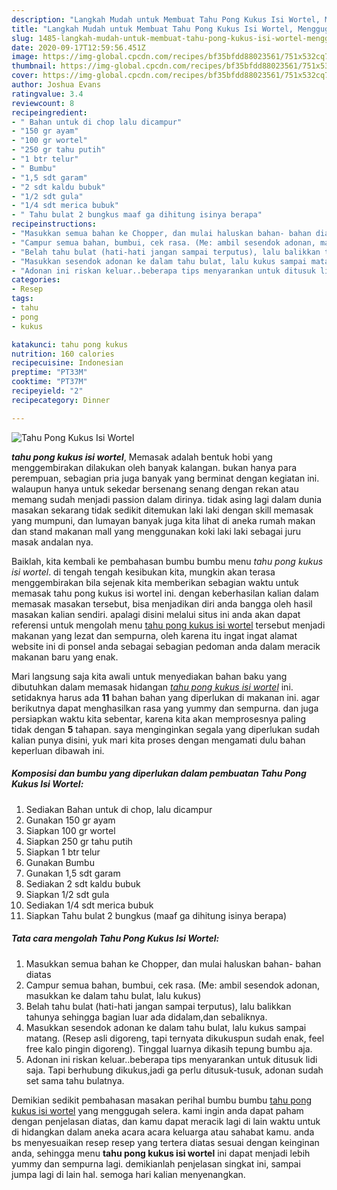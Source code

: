 ```yaml
---
description: "Langkah Mudah untuk Membuat Tahu Pong Kukus Isi Wortel, Menggugah Selera"
title: "Langkah Mudah untuk Membuat Tahu Pong Kukus Isi Wortel, Menggugah Selera"
slug: 1485-langkah-mudah-untuk-membuat-tahu-pong-kukus-isi-wortel-menggugah-selera
date: 2020-09-17T12:59:56.451Z
image: https://img-global.cpcdn.com/recipes/bf35bfdd88023561/751x532cq70/tahu-pong-kukus-isi-wortel-foto-resep-utama.jpg
thumbnail: https://img-global.cpcdn.com/recipes/bf35bfdd88023561/751x532cq70/tahu-pong-kukus-isi-wortel-foto-resep-utama.jpg
cover: https://img-global.cpcdn.com/recipes/bf35bfdd88023561/751x532cq70/tahu-pong-kukus-isi-wortel-foto-resep-utama.jpg
author: Joshua Evans
ratingvalue: 3.4
reviewcount: 8
recipeingredient:
- " Bahan untuk di chop lalu dicampur"
- "150 gr ayam"
- "100 gr wortel"
- "250 gr tahu putih"
- "1 btr telur"
- " Bumbu"
- "1,5 sdt garam"
- "2 sdt kaldu bubuk"
- "1/2 sdt gula"
- "1/4 sdt merica bubuk"
- " Tahu bulat 2 bungkus maaf ga dihitung isinya berapa"
recipeinstructions:
- "Masukkan semua bahan ke Chopper, dan mulai haluskan bahan- bahan diatas"
- "Campur semua bahan, bumbui, cek rasa. (Me: ambil sesendok adonan, masukkan ke dalam tahu bulat, lalu kukus)"
- "Belah tahu bulat (hati-hati jangan sampai terputus), lalu balikkan tahunya sehingga bagian luar ada didalam,dan sebaliknya."
- "Masukkan sesendok adonan ke dalam tahu bulat, lalu kukus sampai matang. (Resep asli digoreng, tapi ternyata dikukuspun sudah enak, feel free kalo pingin digoreng). Tinggal luarnya dikasih tepung bumbu aja."
- "Adonan ini riskan keluar..beberapa tips menyarankan untuk ditusuk lidi saja. Tapi berhubung dikukus,jadi ga perlu ditusuk-tusuk, adonan sudah set sama tahu bulatnya."
categories:
- Resep
tags:
- tahu
- pong
- kukus

katakunci: tahu pong kukus 
nutrition: 160 calories
recipecuisine: Indonesian
preptime: "PT33M"
cooktime: "PT37M"
recipeyield: "2"
recipecategory: Dinner

---
```



![Tahu Pong Kukus Isi Wortel](https://img-global.cpcdn.com/recipes/bf35bfdd88023561/751x532cq70/tahu-pong-kukus-isi-wortel-foto-resep-utama.jpg)

<b><i>tahu pong kukus isi wortel</i></b>, Memasak adalah bentuk hobi yang menggembirakan dilakukan oleh banyak kalangan. bukan hanya para perempuan, sebagian pria juga banyak yang berminat dengan kegiatan ini. walaupun hanya untuk sekedar bersenang senang dengan rekan atau memang sudah menjadi passion dalam dirinya. tidak asing lagi dalam dunia masakan sekarang tidak sedikit ditemukan laki laki dengan skill memasak yang mumpuni, dan lumayan banyak juga kita lihat di aneka rumah makan dan stand makanan mall yang menggunakan koki laki laki sebagai juru masak andalan nya.



Baiklah, kita kembali ke pembahasan bumbu bumbu menu <i>tahu pong kukus isi wortel</i>. di tengah tengah kesibukan kita, mungkin akan terasa menggembirakan bila sejenak kita memberikan sebagian waktu untuk memasak tahu pong kukus isi wortel ini. dengan keberhasilan kalian dalam memasak masakan tersebut, bisa menjadikan diri anda bangga oleh hasil masakan kalian sendiri. apalagi disini melalui situs ini anda akan dapat referensi untuk mengolah menu <u>tahu pong kukus isi wortel</u> tersebut menjadi makanan yang lezat dan sempurna, oleh karena itu ingat ingat alamat website ini di ponsel anda sebagai sebagian pedoman anda dalam meracik makanan baru yang enak.


Mari langsung saja kita awali untuk menyediakan bahan baku yang dibutuhkan dalam memasak hidangan <u><i>tahu pong kukus isi wortel</i></u> ini. setidaknya harus ada <b>11</b> bahan bahan yang diperlukan di makanan ini. agar berikutnya dapat menghasilkan rasa yang yummy dan sempurna. dan juga persiapkan waktu kita sebentar, karena kita akan memprosesnya paling tidak dengan <b>5</b> tahapan. saya menginginkan segala yang diperlukan sudah kalian punya disini, yuk mari kita proses dengan mengamati dulu bahan keperluan dibawah ini.

<!--inarticleads1-->

##### Komposisi dan bumbu yang diperlukan dalam pembuatan Tahu Pong Kukus Isi Wortel:

1. Sediakan  Bahan untuk di chop, lalu dicampur
1. Gunakan 150 gr ayam
1. Siapkan 100 gr wortel
1. Siapkan 250 gr tahu putih
1. Siapkan 1 btr telur
1. Gunakan  Bumbu
1. Gunakan 1,5 sdt garam
1. Sediakan 2 sdt kaldu bubuk
1. Siapkan 1/2 sdt gula
1. Sediakan 1/4 sdt merica bubuk
1. Siapkan  Tahu bulat 2 bungkus (maaf ga dihitung isinya berapa)




<!--inarticleads2-->

##### Tata cara mengolah Tahu Pong Kukus Isi Wortel:

1. Masukkan semua bahan ke Chopper, dan mulai haluskan bahan- bahan diatas
1. Campur semua bahan, bumbui, cek rasa. (Me: ambil sesendok adonan, masukkan ke dalam tahu bulat, lalu kukus)
1. Belah tahu bulat (hati-hati jangan sampai terputus), lalu balikkan tahunya sehingga bagian luar ada didalam,dan sebaliknya.
1. Masukkan sesendok adonan ke dalam tahu bulat, lalu kukus sampai matang. (Resep asli digoreng, tapi ternyata dikukuspun sudah enak, feel free kalo pingin digoreng). Tinggal luarnya dikasih tepung bumbu aja.
1. Adonan ini riskan keluar..beberapa tips menyarankan untuk ditusuk lidi saja. Tapi berhubung dikukus,jadi ga perlu ditusuk-tusuk, adonan sudah set sama tahu bulatnya.




Demikian sedikit pembahasan masakan perihal bumbu bumbu <u>tahu pong kukus isi wortel</u> yang menggugah selera. kami ingin anda dapat paham dengan penjelasan diatas, dan kamu dapat meracik lagi di lain waktu untuk di hidangkan dalam aneka acara acara keluarga atau sahabat kamu. anda bs menyesuaikan resep resep yang tertera diatas sesuai dengan keinginan anda, sehingga menu <b>tahu pong kukus isi wortel</b> ini dapat menjadi lebih yummy dan sempurna lagi. demikianlah penjelasan singkat ini, sampai jumpa lagi di lain hal. semoga hari kalian menyenangkan.
